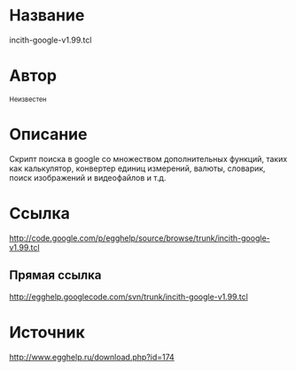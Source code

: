 # Название #
incith-google-v1.99.tcl


# Автор #
<sup>Неизвестен</sup>


# Описание #
Скрипт поиска в google со множеством дополнительных функций, таких как калькулятор, конвертер единиц измерений, валюты, словарик, поиск изображений и видеофайлов и т.д.


# Ссылка #
http://code.google.com/p/egghelp/source/browse/trunk/incith-google-v1.99.tcl

## Прямая ссылка ##
http://egghelp.googlecode.com/svn/trunk/incith-google-v1.99.tcl


# Источник #
http://www.egghelp.ru/download.php?id=174

